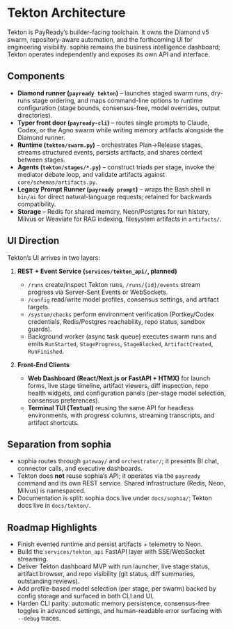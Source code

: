 # Tekton Architecture

Tekton is PayReady’s builder-facing toolchain. It owns the Diamond v5 swarm,
repository-aware automation, and the forthcoming UI for engineering visibility.
sophia remains the business intelligence dashboard; Tekton operates independently
and exposes its own API and interface.

## Components

- **Diamond runner (`payready tekton`)** – launches staged swarm runs, dry-runs
  stage ordering, and maps command-line options to runtime configuration (stage
  bounds, consensus-free, model overrides, output directories).
- **Typer front door (`payready-cli`)** – routes single prompts to Claude, Codex,
  or the Agno swarm while writing memory artifacts alongside the Diamond runner.
- **Runtime (`tekton/swarm.py`)** – orchestrates Plan→Release stages, streams
structured events, persists artifacts, and shares context between stages.
- **Agents (`tekton/stages/*.py`)** – construct triads per stage, invoke the
mediator debate loop, and validate artifacts against `core/schemas/artifacts.py`.
- **Legacy Prompt Runner (`payready prompt`)** – wraps the Bash shell in `bin/ai`
  for direct natural-language requests; retained for backwards compatibility.
- **Storage** – Redis for shared memory, Neon/Postgres for run history, Milvus or
Weaviate for RAG indexing, filesystem artifacts in `artifacts/`.

## UI Direction

Tekton’s UI arrives in two layers:

1. **REST + Event Service (`services/tekton_api/`, planned)**
   - `/runs` create/inspect Tekton runs, `/runs/{id}/events` stream progress via
     Server-Sent Events or WebSockets.
   - `/config` read/write model profiles, consensus settings, and artifact targets.
   - `/system/checks` perform environment verification (Portkey/Codex credentials,
     Redis/Postgres reachability, repo status, sandbox guards).
   - Background worker (async task queue) executes swarm runs and emits
     `RunStarted`, `StageProgress`, `StageBlocked`, `ArtifactCreated`, `RunFinished`.

2. **Front-End Clients**
   - **Web Dashboard (React/Next.js or FastAPI + HTMX)** for launch forms, live
     stage timeline, artifact viewers, diff inspection, repo health widgets, and
     configuration panels (per-stage model selection, consensus preferences).
   - **Terminal TUI (Textual)** reusing the same API for headless environments,
     with progress columns, streaming transcripts, and artifact shortcuts.

## Separation from sophia

- sophia routes through `gateway/` and `orchestrator/`; it presents BI chat,
  connector calls, and executive dashboards.
- Tekton does **not** reuse sophia’s API; it operates via the `payready` command
  and its own REST service. Shared infrastructure (Redis, Neon, Milvus) is namespaced.
- Documentation is split: sophia docs live under `docs/sophia/`; Tekton docs live
  in `docs/tekton/`.

## Roadmap Highlights

- Finish evented runtime and persist artifacts + telemetry to Neon.
- Build the `services/tekton_api` FastAPI layer with SSE/WebSocket streaming.
- Deliver Tekton dashboard MVP with run launcher, live stage status, artifact
  browser, and repo visibility (git status, diff summaries, outstanding reviews).
- Add profile-based model selection (per stage, per swarm) backed by config
  storage and surfaced in both CLI and UI.
- Harden CLI parity: automatic memory persistence, consensus-free toggles in
  advanced settings, and human-readable error surfacing with `--debug` traces.
